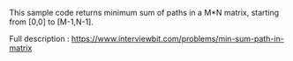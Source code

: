 This sample code returns minimum sum of paths in a M*N matrix, starting from [0,0] to [M-1,N-1].

Full description : https://www.interviewbit.com/problems/min-sum-path-in-matrix